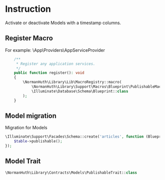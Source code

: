 # Instruction

Activate or deactivate Models with a timestamp columns.

## Register Macro

For example: \App\Providers\AppServiceProvider

```php
    /**
     * Register any application services.
     */
    public function register(): void
    {
        \NormanHuth\Library\Lib\MacroRegistry::macro(
            \NormanHuth\Library\Support\Macros\Blueprint\PublishableMacro::class,
            \Illuminate\Database\Schema\Blueprint::class
        );
    }
```

## Model migration

Migration for Models

```php
\Illuminate\Support\Facades\Schema::create('articles', function (Blueprint $table) {
    $table->publishable();
});
```

## Model Trait

```php
\NormanHuth\Library\Contracts\Models\PublishableTrait::class
```
